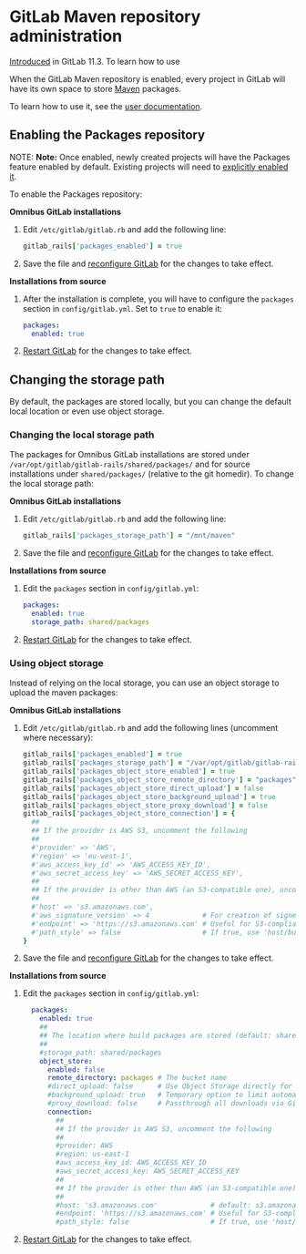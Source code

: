 # GitLab Maven repository administration

>
[Introduced](https://gitlab.com/gitlab-org/gitlab-ee/issues/5811)
in GitLab 11.3. To learn how to use

When the GitLab Maven repository is enabled, every project in GitLab will have
its own space to store [Maven](https://maven.apache.org/) packages.

To learn how to use it, see the [user documentation](../user/project/maven_packages.md).

## Enabling the Packages repository

NOTE: **Note:**
Once enabled, newly created projects will have the Packages feature enabled by
default. Existing projects will need to
[explicitly enabled it](../user/project/maven_packages.md#enabling-the-packages-repository).

To enable the Packages repository:

**Omnibus GitLab installations**

1. Edit `/etc/gitlab/gitlab.rb` and add the following line:

    ```ruby
    gitlab_rails['packages_enabled'] = true
    ```

1. Save the file and [reconfigure GitLab][] for the changes to take effect.

**Installations from source**

1. After the installation is complete, you will have to configure the `packages`
   section in `config/gitlab.yml`. Set to `true` to enable it:

      ```yaml
      packages:
        enabled: true
      ```
1. [Restart GitLab] for the changes to take effect.

## Changing the storage path

By default, the packages are stored locally, but you can change the default
local location or even use object storage.

### Changing the local storage path

The packages for Omnibus GitLab installations are stored under
`/var/opt/gitlab/gitlab-rails/shared/packages/` and for source
installations under `shared/packages/` (relative to the git homedir).
To change the local storage path:

**Omnibus GitLab installations**

1. Edit `/etc/gitlab/gitlab.rb` and add the following line:

    ```ruby
    gitlab_rails['packages_storage_path'] = "/mnt/maven"
    ```

1. Save the file and [reconfigure GitLab][] for the changes to take effect.

**Installations from source**

1. Edit the `packages` section in `config/gitlab.yml`:

      ```yaml
      packages:
        enabled: true
        storage_path: shared/packages
      ```
1. [Restart GitLab] for the changes to take effect.

### Using object storage

Instead of relying on the local storage, you can use an object storage to
upload the maven packages:

**Omnibus GitLab installations**

1. Edit `/etc/gitlab/gitlab.rb` and add the following lines (uncomment where
   necessary):





    ```ruby
    gitlab_rails['packages_enabled'] = true
    gitlab_rails['packages_storage_path'] = "/var/opt/gitlab/gitlab-rails/shared/packages"
    gitlab_rails['packages_object_store_enabled'] = true
    gitlab_rails['packages_object_store_remote_directory'] = "packages" # The bucket name
    gitlab_rails['packages_object_store_direct_upload'] = false         # Use Object Storage directly for uploads instead of background uploads if enabled (Default: false)
    gitlab_rails['packages_object_store_background_upload'] = true      # Temporary option to limit automatic upload (Default: true)
    gitlab_rails['packages_object_store_proxy_download'] = false        # Passthrough all downloads via GitLab instead of using Redirects to Object Storage
    gitlab_rails['packages_object_store_connection'] = {
      ##
      ## If the provider is AWS S3, uncomment the following
      ##
      #'provider' => 'AWS',
      #'region' => 'eu-west-1',
      #'aws_access_key_id' => 'AWS_ACCESS_KEY_ID',
      #'aws_secret_access_key' => 'AWS_SECRET_ACCESS_KEY',
      ##
      ## If the provider is other than AWS (an S3-compatible one), uncomment the following
      ##
      #'host' => 's3.amazonaws.com',
      #'aws_signature_version' => 4             # For creation of signed URLs. Set to 2 if provider does not support v4.
      #'endpoint' => 'https://s3.amazonaws.com' # Useful for S3-compliant services such as DigitalOcean Spaces
      #'path_style' => false                    # If true, use 'host/bucket_name/object' instead of 'bucket_name.host/object'
    }
    ```

1. Save the file and [reconfigure GitLab][] for the changes to take effect.

**Installations from source**

1. Edit the `packages` section in `config/gitlab.yml`:

    ```yaml
      packages:
        enabled: true
        ##
        ## The location where build packages are stored (default: shared/packages).
        ##
        #storage_path: shared/packages
        object_store:
          enabled: false
          remote_directory: packages # The bucket name
          #direct_upload: false      # Use Object Storage directly for uploads instead of background uploads if enabled (Default: false)
          #background_upload: true   # Temporary option to limit automatic upload (Default: true)
          #proxy_download: false     # Passthrough all downloads via GitLab instead of using Redirects to Object Storage
          connection:
            ##
            ## If the provider is AWS S3, uncomment the following
            ##
            #provider: AWS
            #region: us-east-1
            #aws_access_key_id: AWS_ACCESS_KEY_ID
            #aws_secret_access_key: AWS_SECRET_ACCESS_KEY
            ##
            ## If the provider is other than AWS (an S3-compatible one), uncomment the following
            ##
            #host: 's3.amazonaws.com'             # default: s3.amazonaws.com
            #endpoint: 'https://s3.amazonaws.com' # Useful for S3-compliant services such as DigitalOcean Spaces
            #path_style: false                    # If true, use 'host/bucket_name/object' instead of 'bucket_name.host/object'
    ```

1. [Restart GitLab] for the changes to take effect.

[reconfigure gitlab]: restart_gitlab.md#omnibus-gitlab-reconfigure "How to reconfigure Omnibus GitLab"
[restart gitlab]: restart_gitlab.md#omnibus-gitlab-reconfigure "How to reconfigure Omnibus GitLab"
